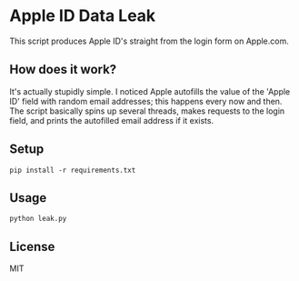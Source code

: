 Apple ID Data Leak
=========
This script produces Apple ID's straight from the login form on Apple.com.

How does it work?
-----------------
It's actually stupidly simple. I noticed Apple autofills the value of the 'Apple ID' field
with random email addresses; this happens every now and then. The script basically spins up 
several threads, makes requests to the login field, and prints the autofilled email address
if it exists.

Setup
-----
```
pip install -r requirements.txt
```

Usage
-----
```
python leak.py
```

License
-------
MIT